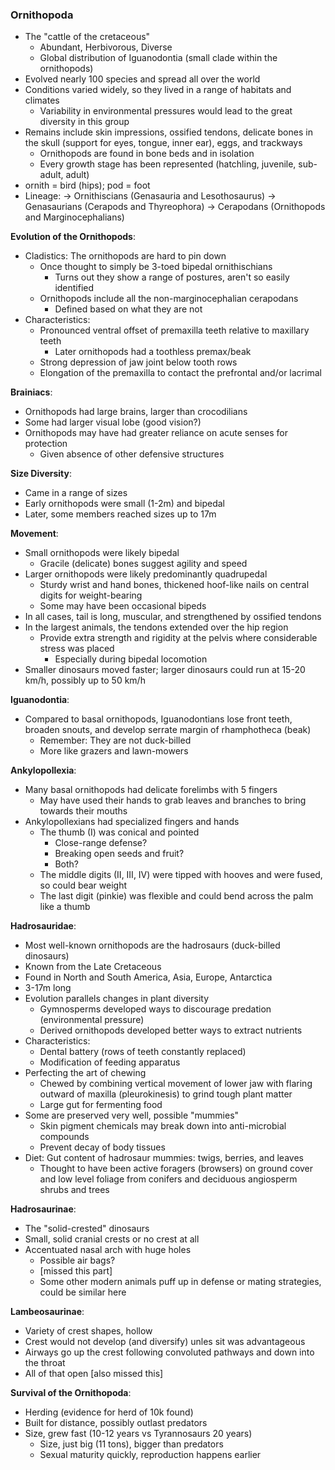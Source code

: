 ### Ornithopoda
 - The "cattle of the cretaceous"
	 - Abundant, Herbivorous, Diverse
	 - Global distribution of Iguanodontia (small clade within the ornithopods)
 - Evolved nearly 100 species and spread all over the world
 - Conditions varied widely, so they lived in a range of habitats and climates
	 - Variability in environmental pressures would lead to the great diversity in this group
 - Remains include skin impressions, ossified tendons, delicate bones in the skull (support for eyes, tongue, inner ear), eggs, and trackways
	 - Ornithopods are found in bone beds and in isolation
	 - Every growth stage has been represented (hatchling, juvenile, sub-adult, adult)
 - ornith = bird (hips); pod = foot
 - Lineage:
	 -> Ornithiscians (Genasauria and Lesothosaurus)
	 -> Genasaurians (Cerapods and Thyreophora)
	 -> Cerapodans (Ornithopods and Marginocephalians)

**Evolution of the Ornithopods**:
 - Cladistics: The ornithopods are hard to pin down
	 - Once thought to simply be 3-toed bipedal ornithischians
		 - Turns out they show a range of postures, aren't so easily identified
	 - Ornithopods include all the non-marginocephalian cerapodans
		 - Defined based on what they are not
 - Characteristics:
	 - Pronounced ventral offset of premaxilla teeth relative to maxillary teeth
		 - Later ornithopods had a toothless premax/beak
	 - Strong depression of jaw joint below tooth rows
	 - Elongation of the premaxilla to contact the prefrontal and/or lacrimal

**Brainiacs**:
 - Ornithopods had large brains, larger than crocodilians
 - Some had larger visual lobe (good vision?)
 - Ornithopods may have had greater reliance on acute senses for protection
	 - Given absence of other defensive structures

**Size Diversity**:
 - Came in a range of sizes
 - Early ornithopods were small (1-2m) and bipedal
 - Later, some members reached sizes up to 17m

**Movement**:
 - Small ornithopods were likely bipedal
	 - Gracile (delicate) bones suggest agility and speed
 - Larger ornithopods were likely predominantly quadrupedal
	 - Sturdy wrist and hand bones, thickened hoof-like nails on central digits for weight-bearing
	 - Some may have been occasional bipeds
 - In all cases, tail is long, muscular, and strengthened by ossified tendons
 - In the largest animals, the tendons extended over the hip region
	 - Provide extra strength and rigidity at the pelvis where considerable stress was placed
		 - Especially during bipedal locomotion
 - Smaller dinosaurs moved faster; larger dinosaurs could run at 15-20 km/h, possibly up to 50 km/h

**Iguanodontia**:
 - Compared to basal ornithopods, Iguanodontians lose front teeth, broaden snouts, and develop serrate margin of rhamphotheca (beak)
	 - Remember: They are not duck-billed
	 - More like grazers and lawn-mowers

**Ankylopollexia**:
 - Many basal ornithopods had delicate forelimbs with 5 fingers
	 - May have used their hands to grab leaves and branches to bring towards their mouths
 - Ankylopollexians had specialized fingers and hands
	 - The thumb (I) was conical and pointed
		 - Close-range defense?
		 - Breaking open seeds and fruit?
		 - Both?
	 - The middle digits (II, III, IV) were tipped with hooves and were fused, so could bear weight
	 - The last digit (pinkie) was flexible and could bend across the palm like a thumb

**Hadrosauridae**:
 - Most well-known ornithopods are the hadrosaurs (duck-billed dinosaurs)
 - Known from the Late Cretaceous
 - Found in North and South America, Asia, Europe, Antarctica
 - 3-17m long
 - Evolution parallels changes in plant diversity
	 - Gymnosperms developed ways to discourage predation (environmental pressure)
	 - Derived ornithopods developed better ways to extract nutrients
 - Characteristics:
	 - Dental battery (rows of teeth constantly replaced)
	 - Modification of feeding apparatus
 - Perfecting the art of chewing
	 - Chewed by combining vertical movement of lower jaw with flaring outward of maxilla (pleurokinesis) to grind tough plant matter
	 - Large gut for fermenting food
 - Some are preserved very well, possible "mummies"
	 - Skin pigment chemicals may break down into anti-microbial compounds
	 - Prevent decay of body tissues
 - Diet: Gut content of hadrosaur mummies: twigs, berries, and leaves
	 - Thought to have been active foragers (browsers) on ground cover and low level foliage from conifers and deciduous angiosperm shrubs and trees

**Hadrosaurinae**:
 - The "solid-crested" dinosaurs
 - Small, solid cranial crests or no crest at all
 - Accentuated nasal arch with huge holes
	 - Possible air bags?
	 - [missed this part]
	 - Some other modern animals puff up in defense or mating strategies, could be similar here

**Lambeosaurinae**:
 - Variety of crest shapes, hollow
 - Crest would not develop (and diversify) unles sit was advantageous
 - Airways go up the crest following convoluted pathways and down into the throat
 - All of that open [also missed this]

**Survival of the Ornithopoda**:
 - Herding (evidence for herd of 10k found)
 - Built for distance, possibly outlast predators
 - Size, grew fast (10-12 years vs Tyrannosaurs 20 years)
	 - Size, just big (11 tons), bigger than predators
	 - Sexual maturity quickly, reproduction happens earlier
